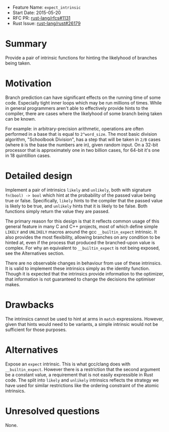 - Feature Name: `expect_intrinsic`
- Start Date: 2015-05-20
- RFC PR: [rust-lang/rfcs#1131](https://github.com/rust-lang/rfcs/pull/1131)
- Rust Issue: [rust-lang/rust#26179](https://github.com/rust-lang/rust/issues/26179)

# Summary

Provide a pair of intrinsic functions for hinting the likelyhood of branches being taken.

# Motivation

Branch prediction can have significant effects on the running time of some code. Especially tight
inner loops which may be run millions of times. While in general programmers aren't able to
effectively provide hints to the compiler, there are cases where the likelyhood of some branch
being taken can be known.

For example: in arbitrary-precision arithmetic, operations are often performed in a base that is
equal to `2^word_size`. The most basic division algorithm, "Schoolbook Division", has a step that
will be taken in `2/B` cases (where `B` is the base the numbers are in), given random input. On a
32-bit processor that is approximately one in two billion cases, for 64-bit it's one in 18
quintillion cases.

# Detailed design

Implement a pair of intrinsics `likely` and `unlikely`, both with signature `fn(bool) -> bool`
which hint at the probability of the passed value being true or false. Specifically, `likely` hints
to the compiler that the passed value is likely to be true, and `unlikely` hints that it is likely
to be false. Both functions simply return the value they are passed.

The primary reason for this design is that it reflects common usage of this general feature in many
C and C++ projects, most of which define simple `LIKELY` and `UNLIKELY` macros around the gcc
`__builtin_expect` intrinsic. It also provides the most flexibility, allowing branches on any
condition to be hinted at, even if the process that produced the branched-upon value is
complex. For why an equivalent to `__builtin_expect` is not being exposed, see the Alternatives
section.

There are no observable changes in behaviour from use of these intrinsics. It is valid to implement
these intrinsics simply as the identity function. Though it is expected that the intrinsics provide
information to the optimizer, that information is not guaranteed to change the decisions the
optimiser makes.

# Drawbacks

The intrinsics cannot be used to hint at arms in `match` expressions. However, given that hints
would need to be variants, a simple intrinsic would not be sufficient for those purposes.

# Alternatives

Expose an `expect` intrinsic. This is what gcc/clang does with `__builtin_expect`. However there is
a restriction that the second argument be a constant value, a requirement that is not easily
expressible in Rust code. The split into `likely` and `unlikely` intrinsics reflects the strategy
we have used for similar restrictions like the ordering constraint of the atomic intrinsics.

# Unresolved questions

None.
